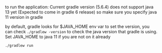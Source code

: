 to run the application:
Current gradle version (5.6.4) does not support java 13 yet (Expected to come in gradle 6 release) so make sure you specify java 11 version in gradle

by default, gradle looks for $JAVA_HOME env var to set the version, you can check ```./gradlew -version``` to check the java version that gradle is using. Set JAVA_HOME to java 11 if you are not on it already

```./gradlew run```